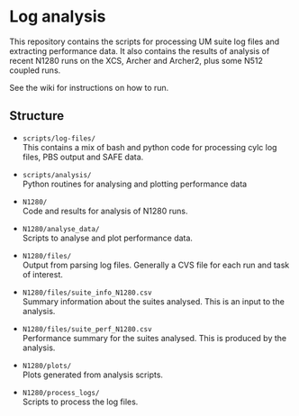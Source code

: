 # Log analysis

This repository contains the scripts for processing UM suite log files and extracting performance data. It also contains the results of analysis of recent N1280 runs on the XCS, Archer and Archer2, plus some N512 coupled runs. 

See the wiki for instructions on how to run. 

## Structure 

* `scripts/log-files/`  
  This contains a mix of bash and python code for processing cylc log files, PBS output and SAFE data.  

* `scripts/analysis/`   
  Python routines for analysing and plotting performance data 
  
* `N1280/`  
  Code and results for analysis of N1280 runs. 
   
* `N1280/analyse_data/`  
   Scripts to analyse and plot performance data. 
  
* `N1280/files/`   
  Output from parsing log files. Generally a CVS file for each run and task of interest. 
  
* `N1280/files/suite_info_N1280.csv`   
  Summary information about the suites analysed. This is an input to the analysis. 
  
* `N1280/files/suite_perf_N1280.csv`  
  Performance summary for the suites analysed. This is produced by the analysis. 
  
* `N1280/plots/`  
   Plots generated from analysis scripts.

* `N1280/process_logs/`    
   Scripts to process the log files. 
